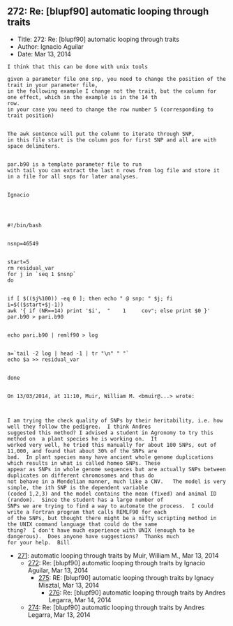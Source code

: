 ## 272: Re: [blupf90] automatic looping through traits

- Title: 272: Re: [blupf90] automatic looping through traits
- Author: Ignacio Aguilar
- Date: Mar 13, 2014

```
I think that this can be done with unix tools

given a parameter file one snp, you need to change the position of the trait in your parameter file, 
in the following example I change not the trait, but the column for one effect, which in the example is in the 14 th
row. 
in your case you need to change the row number 5 (corresponding to trait position) 


The awk sentence will put the column to iterate through SNP, 
in this file start is the column pos for first SNP and all are with space delimiters. 


par.b90 is a template parameter file to run
with tail you can extract the last n rows from log file and store it  in a file for all snps for later analyses. 


Ignacio 




#!/bin/bash


nsnp=46549


start=5
rm residual_var
for j in `seq 1 $nsnp`
do


if [ $(($j%100)) -eq 0 ]; then echo " @ snp: " $j; fi
i=$(($start+$j-1))
awk '{ if (NR==14) print '$i',	"    1	   cov"; else print $0 }' par.b90 > pari.b90


echo pari.b90 | remlf90 > log


a=`tail -2 log | head -1 | tr "\n" " "`
echo $a >> residual_var


done


On 13/03/2014, at 11:10, Muir, William M. <bmuir@...> wrote:



I am trying the check quality of SNPs by their heritability, i.e. how well they follow the pedigree.  I think Andres
suggested this method? I advised a student in Agronomy to try this method on  a plant species he is working on.  It
worked very well, he tried this manually for about 100 SNPs, out of 11,000, and found that about 30% of the SNPs are
bad.  In plant species many have ancient whole genome duplications which results in what is called homeo SNPs. These
appear as SNPs in whole genome sequences but are actually SNPs between duplicates on different chromosomes and thus do
not behave in a Mendelian manner, much like a CNV.   The model is very simple, the ith SNP is the dependent variable
(coded 1,2,3) and the model contains the mean (fixed) and animal ID (random).  Since the student has a large number of
SNPs we are trying to find a way to automate the process.  I could write a Fortran program that calls REMLF90 for each
of the SNPs, but thought there might be a nifty scripting method in the UNIX command language that could do the same
thing?	I don't have much experience with UNIX (enough to be dangerous).  Does anyone have suggestions?  Thanks much
for your help.	Bill	
```

- [271](0271.md): automatic looping through traits by Muir, William M., Mar 13, 2014
    - [272](0272.md): Re: [blupf90] automatic looping through traits by Ignacio Aguilar, Mar 13, 2014
        - [275](0275.md): RE: [blupf90] automatic looping through traits by Ignacy Misztal, Mar 13, 2014
            - [276](0276.md): Re: [blupf90] automatic looping through traits by Andres Legarra, Mar 14, 2014
    - [274](0274.md): Re: [blupf90] automatic looping through traits by Andres Legarra, Mar 13, 2014
